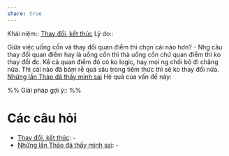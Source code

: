 ```yaml
---
share: true
---
```

Khái niệm:: [Thay đổi, kết thúc](../../T%E1%BB%AB%20%C4%91i%E1%BB%83n/Trung%20t%C3%ADnh/Thay%20%C4%91%E1%BB%95i,%20k%E1%BA%BFt%20th%C3%BAc.md)
Lý do:: 

Giữa việc uống cồn và thay đổi quan điểm thì chọn cái nào hơn? - Nhg câu thay đổi quan điểm hay là uống cồn thì thà uống cồn chứ quan điểm thì ko thay đổi đc. Kể cả quan điểm đó có ko logic, hay mọi ng chối bỏ đi chăng nữa. Thì cái nào đã bám rễ quá sâu trong tiềm thức thì sẽ ko thay đổi nữa.
[Những lần Thảo đã thấy mình sai](../../../Danh%20s%C3%A1ch/Nh%E1%BB%AFng%20l%E1%BA%A7n%20Th%E1%BA%A3o%20%C4%91%C3%A3%20th%E1%BA%A5y%20m%C3%ACnh%20sai.md)
Hệ quả của vấn đề này:


%%
Giải pháp gợi ý:: 
%%



# Các câu hỏi
- [Thay đổi, kết thúc](../../T%E1%BB%AB%20%C4%91i%E1%BB%83n/Trung%20t%C3%ADnh/Thay%20%C4%91%E1%BB%95i,%20k%E1%BA%BFt%20th%C3%BAc.md): \-
- [Những lần Thảo đã thấy mình sai](../../../Danh%20s%C3%A1ch/Nh%E1%BB%AFng%20l%E1%BA%A7n%20Th%E1%BA%A3o%20%C4%91%C3%A3%20th%E1%BA%A5y%20m%C3%ACnh%20sai.md): \-

